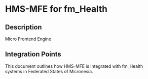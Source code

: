 # HMS-MFE for fm_Health

## Description

Micro Frontend Engine

## Integration Points

This document outlines how HMS-MFE is integrated with fm_Health systems in Federated States of Micronesia.
